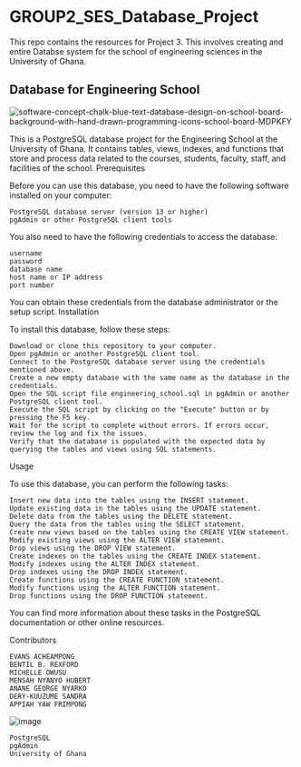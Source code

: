 # GROUP2_SES_Database_Project
This repo contains the resources for Project 3. This involves creating and entire Databse system for the school of engineering sciences in the University of Ghana.

## Database for Engineering School

![software-concept-chalk-blue-text-database-design-on-school-board-background-with-hand-drawn-programming-icons-school-board-MDPKFY](https://user-images.githubusercontent.com/102630199/229308393-6a3a9fcb-a2bf-4e24-89d0-70c7ee2b5cf9.jpg)


This is a PostgreSQL database project for the Engineering School at the University of Ghana. It contains tables, views, indexes, and functions that store and process data related to the courses, students, faculty, staff, and facilities of the school.
Prerequisites

Before you can use this database, you need to have the following software installed on your computer:

    PostgreSQL database server (version 13 or higher)
    pgAdmin or other PostgreSQL client tools

You also need to have the following credentials to access the database:

    username
    password
    database name
    host name or IP address
    port number

You can obtain these credentials from the database administrator or the setup script.
Installation

To install this database, follow these steps:

    Download or clone this repository to your computer.
    Open pgAdmin or another PostgreSQL client tool.
    Connect to the PostgreSQL database server using the credentials mentioned above.
    Create a new empty database with the same name as the database in the credentials.
    Open the SQL script file engineering_school.sql in pgAdmin or another PostgreSQL client tool.
    Execute the SQL script by clicking on the "Execute" button or by pressing the F5 key.
    Wait for the script to complete without errors. If errors occur, review the log and fix the issues.
    Verify that the database is populated with the expected data by querying the tables and views using SQL statements.

Usage

To use this database, you can perform the following tasks:

    Insert new data into the tables using the INSERT statement.
    Update existing data in the tables using the UPDATE statement.
    Delete data from the tables using the DELETE statement.
    Query the data from the tables using the SELECT statement.
    Create new views based on the tables using the CREATE VIEW statement.
    Modify existing views using the ALTER VIEW statement.
    Drop views using the DROP VIEW statement.
    Create indexes on the tables using the CREATE INDEX statement.
    Modify indexes using the ALTER INDEX statement.
    Drop indexes using the DROP INDEX statement.
    Create functions using the CREATE FUNCTION statement.
    Modify functions using the ALTER FUNCTION statement.
    Drop functions using the DROP FUNCTION statement.

You can find more information about these tasks in the PostgreSQL documentation or other online resources.

Contributors
    
    EVANS ACHEAMPONG
    BENTIL B. REXFORD
    MICHELLE OWUSU
    MENSAH NYANYO HUBERT 
    ANANE GEORGE NYARKO
    DERY-KUUZUME SANDRA
    APPIAH YAW FRIMPONG
   

![image](https://user-images.githubusercontent.com/102630199/229310590-0b92ce0a-0a52-4d3a-87c7-70af66d616b7.png)

    PostgreSQL
    pgAdmin
    University of Ghana
